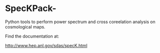 SpecKPack-
==========

Python tools to perform power spectrum and cross coreelation analysis on cosmological maps.

Find the documentation at:

http://www.hep.anl.gov/sdas/specK.html
